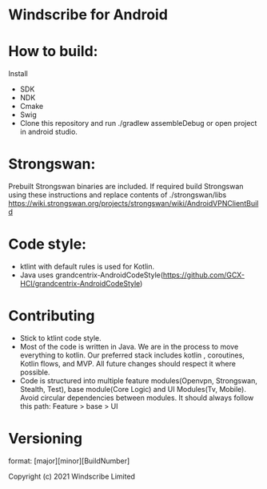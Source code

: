 # **Windscribe for Android**

# **How to build:**

Install
- SDK
- NDK
- Cmake
- Swig
- Clone this repository and run ./gradlew
assembleDebug or open project in android studio.

# **Strongswan:**

Prebuilt Strongswan binaries are included. If required build Strongswan
using these instructions and replace contents of ./strongswan/libs
https://wiki.strongswan.org/projects/strongswan/wiki/AndroidVPNClientBuild


# **Code style:**

- ktlint with default rules is used for Kotlin.
- Java uses
  grandcentrix-AndroidCodeStyle(https://github.com/GCX-HCI/grandcentrix-AndroidCodeStyle)

# **Contributing**

- Stick to ktlint code style.
- Most of the code is written in Java. We are in the process to move
  everything to kotlin. Our preferred stack includes kotlin ,
  coroutines, Kotlin flows, and MVP. All future changes should respect
  it where possible.
- Code is structured into multiple feature modules(Openvpn, Strongswan,
  Stealth, Test), base module(Core Logic) and UI Modules(Tv, Mobile).
  Avoid circular dependencies between modules. It should always follow
  this path: Feature > base > UI

# **Versioning**

format: [major][minor][BuildNumber]


Copyright (c) 2021 Windscribe Limited 
